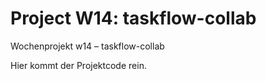 # Project W14: taskflow-collab

Wochenprojekt w14 – taskflow-collab

Hier kommt der Projektcode rein.
